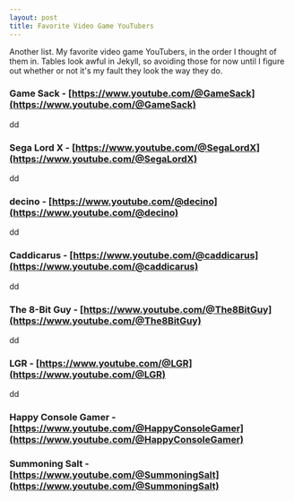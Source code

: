 ```yaml
---  
layout: post  
title: Favorite Video Game YouTubers
---
```


Another list. My favorite video game YouTubers, in the order I thought of them in. Tables look awful in Jekyll, so avoiding those for now until I figure out whether or not it's my fault they look the way they do.

### Game Sack - [https://www.youtube.com/@GameSack](https://www.youtube.com/@GameSack)

dd

### Sega Lord X - [https://www.youtube.com/@SegaLordX](https://www.youtube.com/@SegaLordX)

dd

### decino - [https://www.youtube.com/@decino](https://www.youtube.com/@decino)

dd

### Caddicarus - [https://www.youtube.com/@caddicarus](https://www.youtube.com/@caddicarus)

dd
### The 8-Bit Guy - [https://www.youtube.com/@The8BitGuy](https://www.youtube.com/@The8BitGuy)

dd

### LGR - [https://www.youtube.com/@LGR](https://www.youtube.com/@LGR)

dd

### Happy Console Gamer - [https://www.youtube.com/@HappyConsoleGamer](https://www.youtube.com/@HappyConsoleGamer)

### Summoning Salt - [https://www.youtube.com/@SummoningSalt](https://www.youtube.com/@SummoningSalt)

